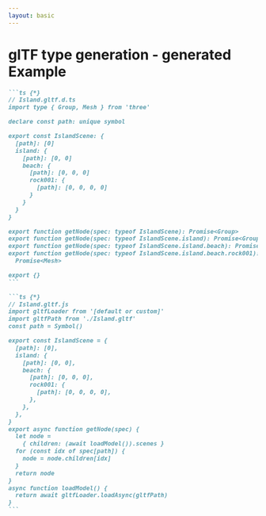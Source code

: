 ```yaml
---
layout: basic
---
```


# glTF type generation - generated Example

<div class="flex flex-row gap-4 w-screen">
<div class="overflow-hidden !w-140">

````md magic-move {lines: true}
```ts {*}
// Island.gltf.d.ts
import type { Group, Mesh } from 'three'

declare const path: unique symbol

export const IslandScene: {
  [path]: [0]
  island: {
    [path]: [0, 0]
    beach: {
      [path]: [0, 0, 0]
      rock001: {
        [path]: [0, 0, 0, 0]
      }
    }
  }
}

export function getNode(spec: typeof IslandScene): Promise<Group>
export function getNode(spec: typeof IslandScene.island): Promise<Group>
export function getNode(spec: typeof IslandScene.island.beach): Promise<Group>
export function getNode(spec: typeof IslandScene.island.beach.rock001):
  Promise<Mesh>

export {}
```
````

</div>
<div class="overflow-hidden !w-95">

````md magic-move {lines: true}
```ts {*}
// Island.gltf.js
import gltfLoader from '[default or custom]'
import gltfPath from './Island.gltf'
const path = Symbol()

export const IslandScene = {
  [path]: [0],
  island: {
    [path]: [0, 0],
    beach: {
      [path]: [0, 0, 0],
      rock001: {
        [path]: [0, 0, 0, 0],
      },
    },
  },
}
export async function getNode(spec) {
  let node =
    { children: (await loadModel()).scenes }
  for (const idx of spec[path]) {
    node = node.children[idx]
  }
  return node
}
async function loadModel() {
  return await gltfLoader.loadAsync(gltfPath)
}
```
````

</div>
</div>
